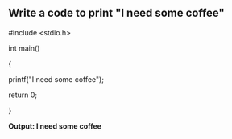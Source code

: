 ## Write a code to print "I need some coffee"
#include <stdio.h>

int main()

{

printf("I need some coffee");

return 0;

}

**Output: I need some coffee**
